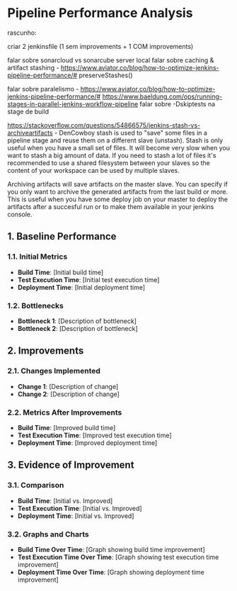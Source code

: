 # Pipeline Performance Analysis

rascunho: 

criar 2 jenkinsfile (1 sem improvements  + 1 COM improvements)

falar sobre sonarcloud vs sonarcube server local
falar sobre caching & artifact stashing - https://www.aviator.co/blog/how-to-optimize-jenkins-pipeline-performance/#
preserveStashes()

falar sobre paralelismo - https://www.aviator.co/blog/how-to-optimize-jenkins-pipeline-performance/#
https://www.baeldung.com/ops/running-stages-in-parallel-jenkins-workflow-pipeline
falar sobre -Dskiptests na stage de build


https://stackoverflow.com/questions/54866575/jenkins-stash-vs-archiveartifacts - DenCowboy
stash is used to "save" some files in a pipeline stage and reuse them on a different slave (unstash). Stash is only useful when you have a small set of files. It will become very slow when you want to stash a big amount of data. If you need to stash a lot of files it's recommended to use a shared filesystem between your slaves so the content of your workspace can be used by multiple slaves.

Archiving artifacts will save artifacts on the master slave. You can specify if you only want to archive the generated artifacts from the last build or more. This is useful when you have some deploy job on your master to deploy the artifacts after a succesful run or to make them available in your jenkins console.

## 1. Baseline Performance
### 1.1. Initial Metrics
- **Build Time**: [Initial build time]
- **Test Execution Time**: [Initial test execution time]
- **Deployment Time**: [Initial deployment time]

### 1.2. Bottlenecks
- **Bottleneck 1**: [Description of bottleneck]
- **Bottleneck 2**: [Description of bottleneck]

## 2. Improvements
### 2.1. Changes Implemented
- **Change 1**: [Description of change]
- **Change 2**: [Description of change]

### 2.2. Metrics After Improvements
- **Build Time**: [Improved build time]
- **Test Execution Time**: [Improved test execution time]
- **Deployment Time**: [Improved deployment time]

## 3. Evidence of Improvement
### 3.1. Comparison
- **Build Time**: [Initial vs. Improved]
- **Test Execution Time**: [Initial vs. Improved]
- **Deployment Time**: [Initial vs. Improved]

### 3.2. Graphs and Charts
- **Build Time Over Time**: [Graph showing build time improvement]
- **Test Execution Time Over Time**: [Graph showing test execution time improvement]
- **Deployment Time Over Time**: [Graph showing deployment time improvement]